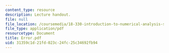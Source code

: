 ```yaml
---
content_type: resource
description: Lecture handout.
file: null
file_location: /coursemedia/18-330-introduction-to-numerical-analysis-spring-2004/31359c1d21fd023c24fc25c34692fb94_Error.pdf
file_type: application/pdf
resourcetype: Document
title: Error.pdf
uid: 31359c1d-21fd-023c-24fc-25c34692fb94
---
```

